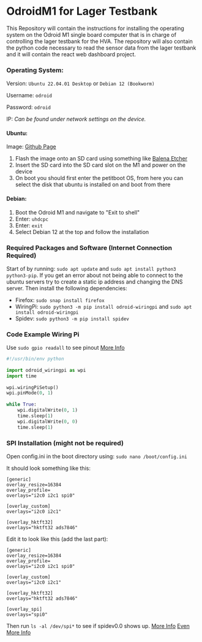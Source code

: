# OdroidM1 for Lager Testbank
This Repository will contain the instructions for installing the operating system on the Odroid M1 single board computer that is in charge of controlling the lager testbank for the HVA.
The repository will also contain the python code necessary to read the sensor data from the lager testbank and it will contain the react web dashboard project.

### Operating System:
Version: `Ubuntu 22.04.01 Desktop` or `Debian 12 (Bookworm)`

Username: `odroid`

Password: `odroid`

IP: _Can be found under network settings on the device._

#### Ubuntu:
Image: [Github Page](https://github.com/TheRemote/Legendary-ODROID-M1)
1. Flash the image onto an SD card using something like [Balena Etcher](https://etcher.balena.io)
2. Insert the SD card into the SD card slot on the M1 and power on the device
3. On boot you should first enter the petitboot OS, from here you can select the disk that ubuntu is installed on and boot from there

#### Debian: 
1. Boot the Odroid M1 and navigate to "Exit to shell"
2. Enter: `uhdcpc`
3. Enter: `exit`
4. Select Debian 12 at the top and follow the installation


### Required Packages and Software (Internet Connection Required)
Start of by running: `sudo apt update` and `sudo apt install python3 python3-pip`. If you get an error about not being able to connect to the ubuntu servers try to create a static ip address and changing the DNS server.
Then install the following dependencies:
- Firefox: `sudo snap install firefox`
- WiringPi: `sudo python3 -m pip install odroid-wiringpi` and `sudo apt install odroid-wiringpi`
- Spidev: `sudo python3 -m pip install spidev`

### Code Example Wiring Pi
Use `sudo gpio readall` to see pinout [More Info](https://wiki.odroid.com/odroid-m1/application_note/gpio/wiringpi#tab__github_repository1)
```python
#!/usr/bin/env python
 
import odroid_wiringpi as wpi
import time
 
wpi.wiringPiSetup()
wpi.pinMode(0, 1)
 
while True:
    wpi.digitalWrite(0, 1)
    time.sleep(1)
    wpi.digitalWrite(0, 0)
    time.sleep(1)
```


### SPI Installation (might not be required)
Open config.ini in the boot directory using: `sudo nano /boot/config.ini`

It should look something like this:
```
[generic]
overlay_resize=16384
overlay_profile=
overlays="i2c0 i2c1 spi0"

[overlay_custom]
overlays="i2c0 i2c1"

[overlay_hktft32]
overlays="hktft32 ads7846"
```

Edit it to look like this (add the last part):
```
[generic]
overlay_resize=16384
overlay_profile=
overlays="i2c0 i2c1 spi0"

[overlay_custom]
overlays="i2c0 i2c1"

[overlay_hktft32]
overlays="hktft32 ads7846"

[overlay_spi]
overlays="spi0"
```
Then run `ls -al /dev/spi*` to see if spidev0.0 shows up. [More Info](https://wiki.odroid.com/common/application_note/gpio/enable_spi_i2c_uart_with_dtbo#tab__odroid-m11) [Even More Info](https://wiki.odroid.com/odroid-m1/application_note/gpio/spi#tab__odroid-m12)

